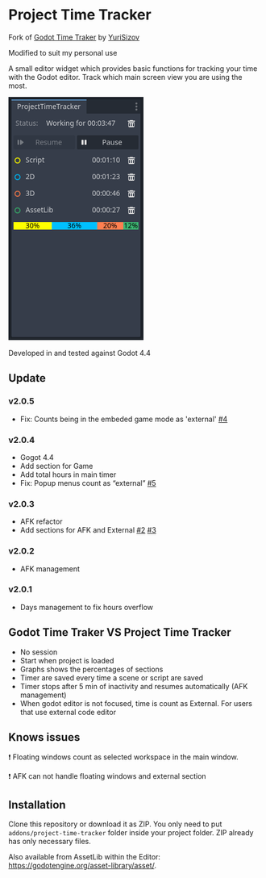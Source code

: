 # Project Time Tracker

Fork of [Godot Time Traker](https://github.com/YuriSizov/godot-time-tracker) by [YuriSizov](https://github.com/YuriSizov)

Modified to suit my personal use

A small editor widget which provides basic functions for tracking your time with the Godot editor. Track which main screen view you are using the most.

![Plugin preview](/images/preview-1.png)

Developed in and tested against Godot 4.4

## Update

### v2.0.5
- Fix: Counts being in the embeded game mode as 'external' [#4](https://github.com/Fifut/godot-time-tracker/issues/4)

### v2.0.4
- Gogot 4.4
- Add section for Game
- Add total hours in main timer
- Fix: Popup menus count as “external” [#5](https://github.com/Fifut/godot-time-tracker/issues/5)

### v2.0.3
- AFK refactor
- Add sections for AFK and External
[#2](https://github.com/Fifut/godot-time-tracker/issues/2)
[#3](https://github.com/Fifut/godot-time-tracker/issues/3)

### v2.0.2
- AFK management

### v2.0.1
- Days management to fix hours overflow



## Godot Time Traker VS Project Time Tracker
- No session
- Start when project is loaded
- Graphs shows the percentages of sections
- Timer are saved every time a scene or script are saved
- Timer stops after 5 min of inactivity and resumes automatically (AFK management)
- When godot editor is not focused, time is count as External. For users that use external code editor

## Knows issues
:heavy_exclamation_mark: Floating windows count as selected workspace in the main window.

:heavy_exclamation_mark: AFK can not handle floating windows and external section

## Installation
Clone this repository or download it as ZIP. You only need to put `addons/project-time-tracker` folder inside your project folder. ZIP already has only necessary files.

Also available from AssetLib within the Editor: https://godotengine.org/asset-library/asset/.
